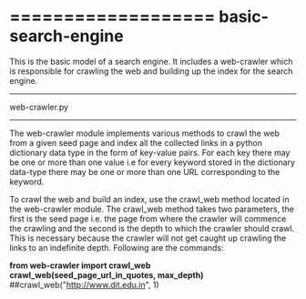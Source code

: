 ===================
basic-search-engine
===================

This is the basic model of a search engine. It includes a web-crawler which is
responsible for  crawling the web and building up the index for the search engine.

________________

web-crawler.py
________________

The web-crawler module implements various methods to crawl the web from a given
seed page and index all the collected links in a python dictionary data type in
the form of key-value pairs. For each key there may be one or more than one value
i.e for every keyword stored in the dictionary data-type there may be one or more 
than one URL corresponding to the keyword.

To crawl the web and build an index, use the crawl_web method located in the 
web-crawler module. The crawl_web method takes two parameters, the first is the
seed page i.e. the page from where the crawler will commence the crawling and 
the second is the depth to which the crawler should crawl. This is necessary 
because the crawler will not get caught up crawling the links to an indefinite
depth. Following are the commands:

<b>from web-crawler import crawl_web</b><br>
<b>crawl_web(seed_page_url_in_quotes, max_depth)</b><br>
##crawl_web("http://www.dit.edu.in", 1) 
